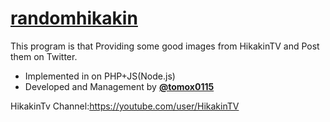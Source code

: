 # [randomhikakin](https://twitter.com/randomhikakin)
This program is that Providing some good images from HikakinTV and Post them on Twitter.

- Implemented in on PHP+JS(Node.js)
- Developed and Management by **[@tomox0115](https://twitter.com/tomox0115)**

HikakinTv Channel:https://youtube.com/user/HikakinTV
